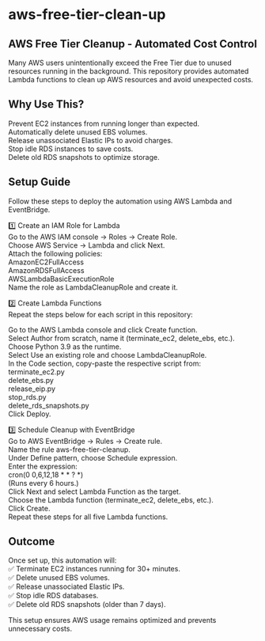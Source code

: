 # aws-free-tier-clean-up

## AWS Free Tier Cleanup - Automated Cost Control
Many AWS users unintentionally exceed the Free Tier due to unused resources running in the background. This repository provides automated Lambda functions to clean up AWS resources and avoid unexpected costs.  

    
## Why Use This?  
Prevent EC2 instances from running longer than expected.  
Automatically delete unused EBS volumes.  
Release unassociated Elastic IPs to avoid charges.  
Stop idle RDS instances to save costs.  
Delete old RDS snapshots to optimize storage.  
  

## Setup Guide  
Follow these steps to deploy the automation using AWS Lambda and EventBridge.

1️⃣ Create an IAM Role for Lambda  
Go to the AWS IAM console → Roles → Create Role.  
Choose AWS Service → Lambda and click Next.  
Attach the following policies:  
AmazonEC2FullAccess  
AmazonRDSFullAccess  
AWSLambdaBasicExecutionRole  
Name the role as LambdaCleanupRole and create it.  
  
2️⃣ Create Lambda Functions  
Repeat the steps below for each script in this repository:  

Go to the AWS Lambda console and click Create function.  
Select Author from scratch, name it (terminate_ec2, delete_ebs, etc.).  
Choose Python 3.9 as the runtime.  
Select Use an existing role and choose LambdaCleanupRole.  
In the Code section, copy-paste the respective script from:  
terminate_ec2.py  
delete_ebs.py  
release_eip.py  
stop_rds.py  
delete_rds_snapshots.py  
Click Deploy.  
  
3️⃣ Schedule Cleanup with EventBridge  
Go to AWS EventBridge → Rules → Create rule.  
Name the rule aws-free-tier-cleanup.  
Under Define pattern, choose Schedule expression.  
Enter the expression:  
cron(0 0,6,12,18 * * ? *)  
(Runs every 6 hours.)  
Click Next and select Lambda Function as the target.  
Choose the Lambda function (terminate_ec2, delete_ebs, etc.).  
Click Create.  
Repeat these steps for all five Lambda functions.  
    
## Outcome  
Once set up, this automation will:  
✅ Terminate EC2 instances running for 30+ minutes.  
✅ Delete unused EBS volumes.  
✅ Release unassociated Elastic IPs.  
✅ Stop idle RDS databases.  
✅ Delete old RDS snapshots (older than 7 days).  
  

This setup ensures AWS usage remains optimized and prevents unnecessary costs.    
